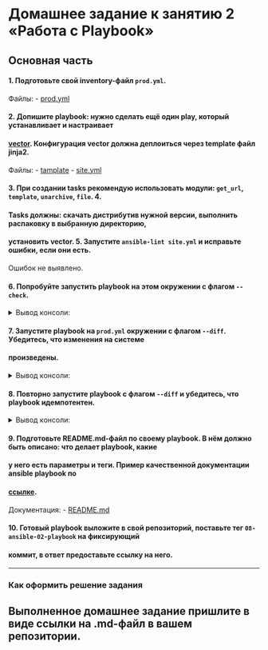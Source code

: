 # Домашнее задание к занятию 2 «Работа с Playbook»
## Основная часть
#### 1. Подготовьте свой inventory-файл `prod.yml`.
Файлы: - [prod.yml](playbook/inventory/prod.yml)
#### 2. Допишите playbook: нужно сделать ещё один play, который устанавливает и настраивает 
#### [vector](https://vector.dev). Конфигурация vector должна деплоиться через template файл jinja2.
Файлы: - [tamplate](playbook/templates) - [site.yml](playbook/site.yml)
#### 3. При создании tasks рекомендую использовать модули: `get_url`, `template`, `unarchive`, `file`. 4. 
#### Tasks должны: скачать дистрибутив нужной версии, выполнить распаковку в выбранную директорию, 
#### установить vector. 5. Запустите `ansible-lint site.yml` и исправьте ошибки, если они есть.
Ошибок не выявлено.
#### 6. Попробуйте запустить playbook на этом окружении с флагом `--check`.
<details> <summary>Вывод консоли:</summary> 
  ```
  [slava@localhost playbook]$ ansible-playbook -i inventory/prod.yml site.yml --check 
  PLAY [Install Clickhouse] ****************************************************** 
  TASK [Gathering Facts] ********************************************************* ok: [clickhouse-01] 
  TASK [Get clickhouse distrib] ************************************************** ok: [clickhouse-01] => (item=clickhouse-client) ok: 
[clickhouse-01] => (item=clickhouse-server) ok: [clickhouse-01] => (item=clickhouse-common-static) 
  TASK [Install clickhouse packages] ********************************************* ok: [clickhouse-01] 
  TASK [Create database] ********************************************************* skipping: [clickhouse-01] 
  PLAY [Install Vector] ********************************************************** 
  TASK [Gathering Facts] ********************************************************* ok: [clickhouse-02] 
  TASK [Download vector packages] ************************************************ ok: [clickhouse-02] 
  TASK [Install vector packages] ************************************************* ok: [clickhouse-02] 
  TASK [Apply vector template] *************************************************** ok: [clickhouse-02] 
  TASK [Change vector systemd unit] ********************************************** ok: [clickhouse-02] 
  PLAY RECAP ********************************************************************* clickhouse-01 : 
  ok=3 changed=0 unreachable=0 failed=0 skipped=1 rescued=0 ignored=0 clickhouse-02 : 
  ok=5 changed=0 unreachable=0 failed=0 skipped=0 rescued=0 ignored=0 
  ``` 
</details>
  
#### 7. Запустите playbook на `prod.yml` окружении с флагом `--diff`. Убедитесь, что изменения на системе 
#### произведены.
<details> <summary>Вывод консоли:</summary> 
  ```
  [slava@localhost playbook]$ ansible-playbook -i inventory/prod.yml site.yml --diff 
  PLAY [Install Clickhouse] ***************************************************** 
  TASK [Gathering Facts] ********************************************************* ok: [clickhouse-01] 
  TASK [Get clickhouse distrib] ************************************************** ok: [clickhouse-01] => (item=clickhouse-client) ok: 
[clickhouse-01] => (item=clickhouse-server) ok: [clickhouse-01] => (item=clickhouse-common-static) 
  TASK [Install clickhouse packages] ********************************************* ok: [clickhouse-01] 
  TASK [Create database] ********************************************************* ok: [clickhouse-01] 
  PLAY [Install Vector] ********************************************************** 
  TASK [Gathering Facts] ********************************************************* ok: [clickhouse-02] 
  TASK [Download vector packages] ************************************************ ok: [clickhouse-02] 
  TASK [Install vector packages] ************************************************* ok: [clickhouse-02] 
  TASK [Apply vector template] *************************************************** ok: [clickhouse-02] 
  TASK [Change vector systemd unit] ********************************************** ok: [clickhouse-02] 
  PLAY RECAP ********************************************************************* clickhouse-01 : 
  ok=4 changed=0 unreachable=0 failed=0 skipped=0 rescued=0 ignored=0 clickhouse-02 : 
  ok=5 changed=0 unreachable=0 failed=0 skipped=0 rescued=0 ignored=0 
  ``` 
</details>
  
#### 8. Повторно запустите playbook с флагом `--diff` и убедитесь, что playbook идемпотентен.
<details> <summary>Вывод консоли:</summary> 
  ```
  [slava@localhost playbook]$ ansible-playbook -i inventory/prod.yml site.yml --diff 
  PLAY [Install Clickhouse] ****************************************************** 
  TASK [Gathering Facts] ********************************************************* ok: [clickhouse-01] 
  TASK [Get clickhouse distrib] ************************************************** ok: [clickhouse-01] => (item=clickhouse-client) ok: 
[clickhouse-01] => (item=clickhouse-server) ok: [clickhouse-01] => (item=clickhouse-common-static) 
  TASK [Install clickhouse packages] ********************************************* ok: [clickhouse-01] 
  TASK [Create database] ********************************************************* ok: [clickhouse-01] 
  PLAY [Install Vector] ********************************************************** 
  TASK [Gathering Facts] ********************************************************* ok: [clickhouse-02] 
  TASK [Download vector packages] ************************************************ ok: [clickhouse-02] 
  TASK [Install vector packages] ************************************************* ok: [clickhouse-02] 
  TASK [Apply vector template] *************************************************** ok: [clickhouse-02] 
  TASK [Change vector systemd unit] ********************************************** ok: [clickhouse-02] 
  PLAY RECAP ********************************************************************* clickhouse-01 : 
  ok=4 changed=0 unreachable=0 failed=0 skipped=0 rescued=0 ignored=0 clickhouse-02 : 
  ok=5 changed=0 unreachable=0 failed=0 skipped=0 rescued=0 ignored=0 
  ``` 
</details>
  
#### 9. Подготовьте README.md-файл по своему playbook. В нём должно быть описано: что делает playbook, какие 
#### у него есть параметры и теги. Пример качественной документации ansible playbook по 
#### [ссылке](https://github.com/opensearch-project/ansible-playbook).
Документация: - [README.md](playbook/README.md)
#### 10. Готовый playbook выложите в свой репозиторий, поставьте тег `08-ansible-02-playbook` на фиксирующий 
#### коммит, в ответ предоставьте ссылку на него.
---
### Как оформить решение задания
Выполненное домашнее задание пришлите в виде ссылки на .md-файл в вашем репозитории.
---
